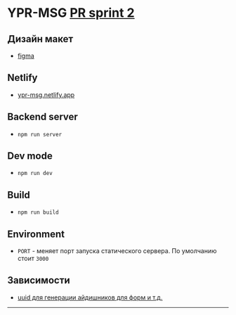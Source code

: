 # YPR-MSG [PR sprint 2 ](https://github.com/ahikyoshi/middle.messenger.praktikum.yandex/pull/4)

## Дизайн макет

- [figma](https://www.figma.com/file/WVgh6sfwaVjQf4s3VOvRSU/Social-club?node-id=0%3A1&t=TACRBdxNwMHnRePs-0)

## Netlify

- [ypr-msg.netlify.app](https://classy-valkyrie-5bd2ce.netlify.app/)

## Backend server

- `npm run server`

## Dev mode

- `npm run dev`

## Build

- `npm run build`

## Environment

- `PORT` - меняет порт запуска статического сервера. По умолчанию стоит `3000`

## Зависимости

- [uuid для генерации айдишников для форм и т.д.](https://github.com/uuidjs/uuid)

---